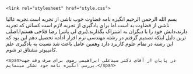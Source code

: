 
<doctype html>
<html lang="en">
<head>
    <meta charset="UTF-8">
    <meta name="viewport"
          content="width=device-width, user-scalable=no, initial-scale=1.0, maximum-scale=1.0, minimum-scale=1.0">
    <meta http-equiv="X-UA-Compatible" content="ie=edge">
   
    <link rel="stylesheet" href="style.css">

</head>
<body>
<div>
    <span>بسم الله الرحمن الرحیم</span>
    <span>انگيزه نامه</span>
    <span>قضاوت خوب ناشی از تجربه است.تجربه غالبا ناشی از قضاوت بد است.اما برای یادگیری از تجربه لازم است کسانی که تجربه دارند،دانش خود را با ديگران به اشتراک بگذارند.(بري لي پاتنر)</span>
    <span>رضا فلاحی هستم!.اصلی ترین دلیل اینکه تصمیم گرفتم در رشته مهندسی نرم افزار ادامه تحصیل دهم این بود که این رشته در تمام علوم کاربرد دارد وهمین عامل باعث شد نسبت به یادگیری علم کامپیوتر مشتاق تر شوم.</span>
   
    <span>در پایان از آقای دکتر سیدعلی ابراهیمی رضوی برای صرف وقت جهت بررسی انگیزه نامه خود تشکر مینمایم.</span>

</div>
</body>
</html>
